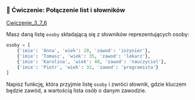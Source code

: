 
### 📝 Ćwiczenie: Połączenie list i słowników

[Cwiczenie_3_7_6](cwiczenia/cwiczenie_3_7_6.md)



Masz daną listę `osoby` składającą się z słowników reprezentujących osoby:

```python
osoby = [
    {'imie': 'Anna', 'wiek': 28, 'zawod': 'inżynier'},
    {'imie': 'Tomasz', 'wiek': 35, 'zawod': 'lekarz'},
    {'imie': 'Karolina', 'wiek': 40, 'zawod': 'nauczyciel'},
    {'imie': 'Piotr', 'wiek': 32, 'zawod': 'programista'}
]
```

Napisz funkcję, która przyjmie listę `osoby` i zwróci słownik, gdzie kluczem będzie zawód, a wartością lista osób o danym zawodzie.
